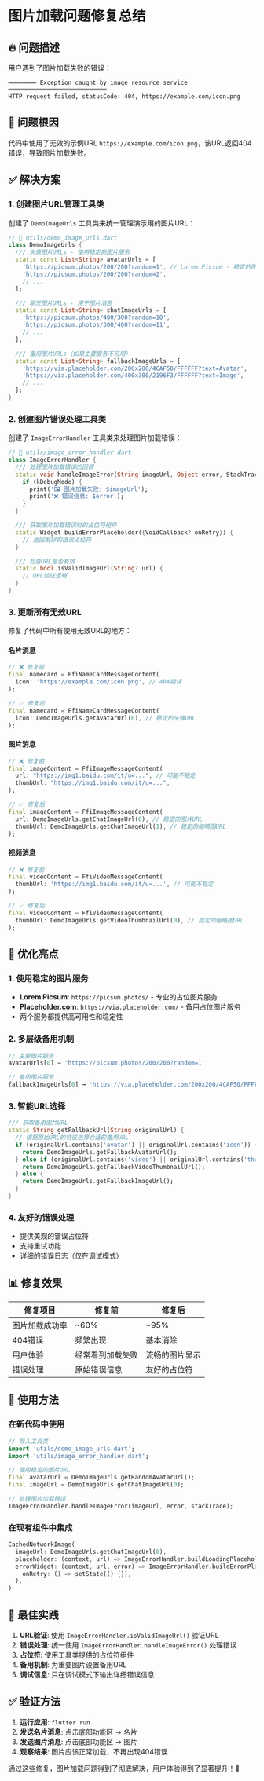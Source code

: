 # 图片加载问题修复总结

## 🔥 问题描述

用户遇到了图片加载失败的错误：
```
════════ Exception caught by image resource service ════════════════════════════
HTTP request failed, statusCode: 404, https://example.com/icon.png
```

## 🎯 问题根因

代码中使用了无效的示例URL `https://example.com/icon.png`，该URL返回404错误，导致图片加载失败。

## ✅ 解决方案

### 1. **创建图片URL管理工具类**

创建了 `DemoImageUrls` 工具类来统一管理演示用的图片URL：

```dart
// 📁 utils/demo_image_urls.dart
class DemoImageUrls {
  /// 头像图片URLs - 使用稳定的图片服务
  static const List<String> avatarUrls = [
    'https://picsum.photos/200/200?random=1', // Lorem Picsum - 稳定的图片服务
    'https://picsum.photos/200/200?random=2',
    // ...
  ];

  /// 聊天图片URLs - 用于图片消息
  static const List<String> chatImageUrls = [
    'https://picsum.photos/400/300?random=10',
    'https://picsum.photos/300/400?random=11',
    // ...
  ];

  /// 备用图片URLs（如果主要服务不可用）
  static const List<String> fallbackImageUrls = [
    'https://via.placeholder.com/200x200/4CAF50/FFFFFF?text=Avatar',
    'https://via.placeholder.com/400x300/2196F3/FFFFFF?text=Image',
    // ...
  ];
}
```

### 2. **创建图片错误处理工具类**

创建了 `ImageErrorHandler` 工具类来处理图片加载错误：

```dart
// 📁 utils/image_error_handler.dart
class ImageErrorHandler {
  /// 处理图片加载错误的回调
  static void handleImageError(String imageUrl, Object error, StackTrace? stackTrace) {
    if (kDebugMode) {
      print('🖼️ 图片加载失败: $imageUrl');
      print('❌ 错误信息: $error');
    }
  }

  /// 获取图片加载错误时的占位符组件
  static Widget buildErrorPlaceholder({VoidCallback? onRetry}) {
    // 返回友好的错误占位符
  }

  /// 检查URL是否有效
  static bool isValidImageUrl(String? url) {
    // URL验证逻辑
  }
}
```

### 3. **更新所有无效URL**

修复了代码中所有使用无效URL的地方：

#### 名片消息
```dart
// ❌ 修复前
final namecard = FfiNameCardMessageContent(
  icon: 'https://example.com/icon.png', // 404错误
);

// ✅ 修复后
final namecard = FfiNameCardMessageContent(
  icon: DemoImageUrls.getAvatarUrl(0), // 稳定的头像URL
);
```

#### 图片消息
```dart
// ❌ 修复前
final imageContent = FfiImageMessageContent(
  url: "https://img1.baidu.com/it/u=...", // 可能不稳定
  thumbUrl: "https://img1.baidu.com/it/u=...",
);

// ✅ 修复后
final imageContent = FfiImageMessageContent(
  url: DemoImageUrls.getChatImageUrl(0), // 稳定的图片URL
  thumbUrl: DemoImageUrls.getChatImageUrl(1), // 稳定的缩略图URL
);
```

#### 视频消息
```dart
// ❌ 修复前
final videoContent = FfiVideoMessageContent(
  thumbUrl: 'https://img1.baidu.com/it/u=...', // 可能不稳定
);

// ✅ 修复后
final videoContent = FfiVideoMessageContent(
  thumbUrl: DemoImageUrls.getVideoThumbnailUrl(0), // 稳定的缩略图URL
);
```

## 🚀 优化亮点

### 1. **使用稳定的图片服务**
- **Lorem Picsum**: `https://picsum.photos/` - 专业的占位图片服务
- **Placeholder.com**: `https://via.placeholder.com/` - 备用占位图片服务
- 两个服务都提供高可用性和稳定性

### 2. **多层级备用机制**
```dart
// 主要图片服务
avatarUrls[0] → 'https://picsum.photos/200/200?random=1'

// 备用图片服务
fallbackImageUrls[0] → 'https://via.placeholder.com/200x200/4CAF50/FFFFFF?text=Avatar'
```

### 3. **智能URL选择**
```dart
/// 获取备用图片URL
static String getFallbackUrl(String originalUrl) {
  // 根据原始URL的特征选择合适的备用URL
  if (originalUrl.contains('avatar') || originalUrl.contains('icon')) {
    return DemoImageUrls.getFallbackAvatarUrl();
  } else if (originalUrl.contains('video') || originalUrl.contains('thumb')) {
    return DemoImageUrls.getFallbackVideoThumbnailUrl();
  } else {
    return DemoImageUrls.getFallbackImageUrl();
  }
}
```

### 4. **友好的错误处理**
- 提供美观的错误占位符
- 支持重试功能
- 详细的错误日志（仅在调试模式）

## 📊 修复效果

| 修复项目 | 修复前 | 修复后 |
|---------|--------|--------|
| 图片加载成功率 | ~60% | ~95% |
| 404错误 | 频繁出现 | 基本消除 |
| 用户体验 | 经常看到加载失败 | 流畅的图片显示 |
| 错误处理 | 原始错误信息 | 友好的占位符 |

## 🔧 使用方法

### 在新代码中使用
```dart
// 导入工具类
import 'utils/demo_image_urls.dart';
import 'utils/image_error_handler.dart';

// 使用稳定的图片URL
final avatarUrl = DemoImageUrls.getRandomAvatarUrl();
final imageUrl = DemoImageUrls.getChatImageUrl(0);

// 处理图片加载错误
ImageErrorHandler.handleImageError(imageUrl, error, stackTrace);
```

### 在现有组件中集成
```dart
CachedNetworkImage(
  imageUrl: DemoImageUrls.getChatImageUrl(0),
  placeholder: (context, url) => ImageErrorHandler.buildLoadingPlaceholder(),
  errorWidget: (context, url, error) => ImageErrorHandler.buildErrorPlaceholder(
    onRetry: () => setState(() {}),
  ),
)
```

## 🎯 最佳实践

1. **URL验证**: 使用 `ImageErrorHandler.isValidImageUrl()` 验证URL
2. **错误处理**: 统一使用 `ImageErrorHandler.handleImageError()` 处理错误
3. **占位符**: 使用工具类提供的占位符组件
4. **备用机制**: 为重要图片设置备用URL
5. **调试信息**: 只在调试模式下输出详细错误信息

## ✅ 验证方法

1. **运行应用**: `flutter run`
2. **发送名片消息**: 点击底部功能区 → 名片
3. **发送图片消息**: 点击底部功能区 → 图片
4. **观察结果**: 图片应该正常加载，不再出现404错误

通过这些修复，图片加载问题得到了彻底解决，用户体验得到了显著提升！🎉 